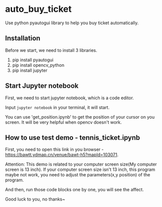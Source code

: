 # auto_buy_ticket
Use python pyautogui library to help you buy ticket automatically.

## Installation
Before we start, we need to install 3 libraries. 
1. pip install pyautogui
2. pip install opencv_python
3. pip install jupyter

## Start Jupyter notebook
First, we need to start jupyter notebook, which is a code editor.

Input ```jupyter notebook``` in your terminal, it will start.

You can use 'get_position.ipynb' to get the position of your cursor on you screen. It will be very helpful when opencv doesn't work.

## How to use test demo - tennis_ticket.ipynb
First, you need to open this link in you browser - https://bawtt.ydmap.cn/venue/bawt-h5?mapId=103071.

Attention: This demo is related to your computer screen size(My computer screen is 13 inch). If your computer screen size isn't 13 inch, this program maybe not work, you need to adjust the parameters(x,y position) of the program.

And then, run those code blocks one by one, you will see the affect.

Good luck to you, no thanks~
